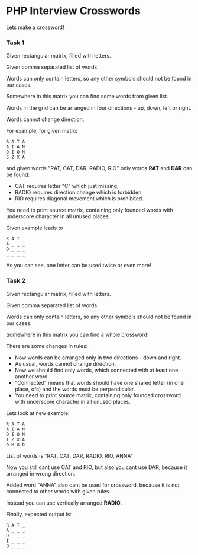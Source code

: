 # PHP Interview Crosswords

Lets make a crossword!

### Task 1

Given rectangular matrix, filled with letters.

Given comma separated list of words.

Words can only contain letters, so any other symbols should not be found in our cases.

Somewhere in this matrix you can find some words from given list.

Words in the grid can be arranged in four directions - up, down, left or right.

Words cannot change direction.

For example, for given matrix

```
R A T A
A I A N
D I O N
S Z X A
```

and given words "RAT, CAT, DAR, RADIO, RIO" only words **RAT** and **DAR** can be found: 

- CAT requires letter "C" which just missing, 
- RADIO requires direction change which is forbidden 
- RIO requires diagonal movement which is prohibited.

You need to print source matrix, containing only founded words with underscore character in all unused places.

Given example leads to 

```
R A T _
A _ _ _
D _ _ _
_ _ _ _
```

As you can see, one letter can be used twice or even more!

### Task 2

Given rectangular matrix, filled with letters.

Given comma separated list of words.

Words can only contain letters, so any other symbols should not be found in our cases.

Somewhere in this matrix you can find a whole crossword!

There are some changes in rules:

- Now words can be arranged only in two directions - down and right. 
- As usual, words cannot change direction.
- Now we should find only words, which connected with at least one another word.
- "Connected" means that words should have one shared letter (in one place, ofc) and the words must be perpendicular.
- You need to print source matrix, containing only founded crossword with underscore character in all unused places.

Lets look at new example:

```
R A T A
A I A N
D I O N
I Z X A
O M G D
```

List of words is "RAT, CAT, DAR, RADIO, RIO, ANNA"

Now you still cant use CAT and RIO, but also you cant use DAR, because it arranged in wrong direction.

Added word "ANNA" also cant be used for crossword, because it is not connected to other words with given rules.

Instead you can use vertically arranged **RADIO**. 

Finally, expected output is:

```
R A T _
A _ _ _
D _ _ _
I _ _ _
O _ _ _
```
